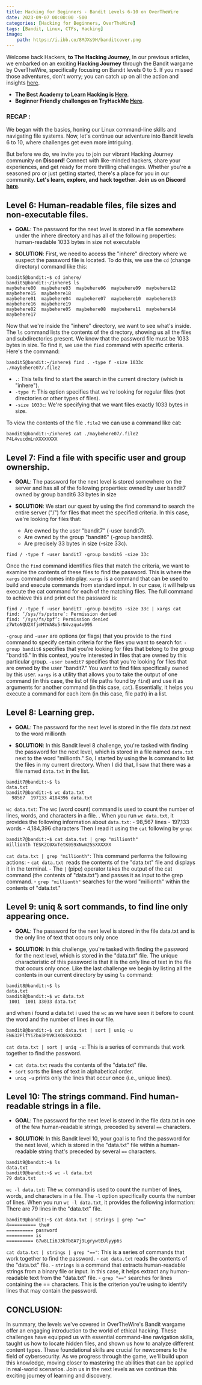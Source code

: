 ```yaml
---
title: Hacking for Beginners - Bandit Levels 6-10 on OverTheWire
date: 2023-09-07 00:00:00 -500
categories: [Hacking for Beginners, OverTheWire]
tags: [Bandit, Linux, CTFs, Hacking]
image:
    path: https://i.ibb.co/8MJXs9H/banditcover.png
---
```


Welcome back Hackers, **to The Hacking Journey**, In our previous articles, we embarked on an exciting **Hacking Journey** through the Bandit wargame by OverTheWire, specifically focusing on Bandit levels 0 to 5. If you missed those adventures, don't worry; you can catch up on all the action and insights [here](https://blackcybersec.xyz/posts/Bandit0-5/).

- **The Best Academy to Learn Hacking is [Here](https://affiliate.hackthebox.com/nenandjabhata)**.
- **Beginner Friendly challenges on TryHackMe [Here](https://tryhackme.com/signup?referrer=61e8a27ddd3f3b00496505d1)**.

### **RECAP** :
We began with the basics, honing our Linux command-line skills and navigating file systems. Now, let's continue our adventure into Bandit levels 6 to 10, where challenges get even more intriguing.

But before we do, we invite you to join our vibrant Hacking Journey community on **Discord!** Connect with like-minded hackers, share your experiences, and get ready for more thrilling challenges.
Whether you're a seasoned pro or just getting started, there's a place for you in our community. **Let's learn, explore, and hack together**. **Join us on Discord [here](https://discord.gg/wBT9wr9ruG)**.

## **Level 6**: Human-readable files, file sizes and non-executable files.

- **GOAL**: 
The password for the next level is stored in a file somewhere under the inhere directory and has all of the following properties:
    human-readable
    1033 bytes in size
    not executable

- **SOLUTION**:
First, we need to access the "inhere" directory where we suspect the password file is located. To do this, we use the `cd` (change directory) command like this:
```terminal
bandit5@bandit:~$ cd inhere/
bandit5@bandit:~/inhere$ ls
maybehere00  maybehere03  maybehere06  maybehere09  maybehere12  maybehere15  maybehere18
maybehere01  maybehere04  maybehere07  maybehere10  maybehere13  maybehere16  maybehere19
maybehere02  maybehere05  maybehere08  maybehere11  maybehere14  maybehere17
```
Now that we're inside the "inhere" directory, we want to see what's inside. The `ls` command lists the contents of the directory, showing us all the files and subdirectories present.
We know that the password file must be 1033 bytes in size. To find it, we use the `find` command with specific criteria. Here's the command:
```terminal
bandit5@bandit:~/inhere$ find . -type f -size 1033c 
./maybehere07/.file2
```
  - `.`: This tells find to start the search in the current directory (which is "inhere").
  -  `-type f`: This option specifies that we're looking for regular files (not directories or other types of files).
  -  `-size 1033c`: We're specifying that we want files exactly 1033 bytes in size.

To view the contents of the file `.file2` we can use a command like cat:
```terminal
bandit5@bandit:~/inhere$ cat ./maybehere07/.file2
P4L4vucdmLnXXXXXXXX
```

## **Level 7**: Find a file with specific user and group ownership.

- **GOAL**: 
The password for the next level is stored somewhere on the server and has all of the following properties:
    owned by user bandit7
    owned by group bandit6
    33 bytes in size

- **SOLUTION**:
We start our quest by using the find command to search the entire server ("/") for files that meet the specified criteria. In this case, we're looking for files that:
    - Are owned by the user "bandit7" (-user bandit7).
    - Are owned by the group "bandit6" (-group bandit6).
    - Are precisely 33 bytes in size (-size 33c).
```terminal
find / -type f -user bandit7 -group bandit6 -size 33c
```
Once the `find` command identifies files that match the criteria, we want to examine the contents of these files to find the password. This is where the `xargs` command comes into play.
`xargs` is a command that can be used to build and execute commands from standard input. In our case, it will help us execute the cat command for each of the matching files.
The full command to achieve this and print out the password is:
```terminal
find / -type f -user bandit7 -group bandit6 -size 33c | xargs cat
find: ‘/sys/fs/pstore’: Permission denied
find: ‘/sys/fs/bpf’: Permission denied
z7WtoNQU2XfjmMtWA8u5rN4vzqu4v99S
```
  `-group` and `-user` are options (or flags) that you provide to the `find` command to specify certain criteria for the files you want to search for.
    `-group bandit6` specifies that you're looking for files that belong to the group "bandit6." In this context, you're interested in files that are owned by this particular group.
    `-user bandit7` specifies that you're looking for files that are owned by the user "bandit7." You want to find files specifically owned by this user.
    `xargs` is a utility that allows you to take the output of one command (in this case, the list of file paths found by `find`) and use it as arguments for another command (in this case, `cat`).
    Essentially, it helps you execute a command for each item (in this case, file path) in a list.   

## **Level 8**: Learning grep.

- **GOAL**: 
The password for the next level is stored in the file data.txt next to the word millionth

- **SOLUTION**:
In this Bandit level 8 challenge, you're tasked with finding the password for the next level, which is stored in a file named `data.txt` next to the word "millionth."
So, I started by using the ls command to list the files in my current directory. When I did that, I saw that there was a file named `data.txt` in the list.
```terminal
bandit7@bandit:~$ ls
data.txt
bandit7@bandit:~$ wc data.txt 
  98567  197133 4184396 data.txt
```
`wc data.txt`: The wc (word count) command is used to count the number of lines, words, and characters in a file. . When you run `wc data.txt`, it provides the following information about `data.txt`:
    - 98,567 lines
    - 197,133 words
    - 4,184,396 characters
Then I read it using the `cat` following by `grep`:
```terminal
bandit7@bandit:~$ cat data.txt | grep "millionth"
millionth TESKZC0XvTetK0S9xNwm25SXXXXXX
```
`cat data.txt | grep "millionth"`: This command performs the following actions:
    - `cat data.txt `reads the contents of the "data.txt" file and displays it in the terminal.
    - The `|` (pipe) operator takes the output of the cat command (the contents of "data.txt") and passes it as input to the grep command.
    - `grep "millionth"` searches for the word "millionth" within the contents of "data.txt."

## **Level 9**: uniq & sort commands, to find line only appearing once.
- **GOAL**: 
The password for the next level is stored in the file data.txt and is the only line of text that occurs only once

- **SOLUTION**:
In this challenge, you're tasked with finding the password for the next level, which is stored in the "data.txt" file. The unique characteristic of this password is that it is the only line of text in the file that occurs only once. 
Like the last challenge we begin by listing all the contents in our current directory by using `ls` command:
```terminal
bandit8@bandit:~$ ls
data.txt
bandit8@bandit:~$ wc data.txt 
 1001  1001 33033 data.txt
```
and when i found a data.txt i used the `wc` as we have seen it before to count the word and the number of lines in our file.
```terminal
bandit8@bandit:~$ cat data.txt | sort | uniq -u
EN632PlfYiZbn3PhVK3XOGSXXXXX
```
`cat data.txt | sort | uniq -u`: This is a series of commands that work together to find the password.
  - `cat data.txt` reads the contents of the "data.txt" file.
  - `sort` sorts the lines of text in alphabetical order.
  - `uniq -u` prints only the lines that occur once (i.e., unique lines).

## **Level 10**: The strings command. Find human-readable strings in a file.
- **GOAL**: 
The password for the next level is stored in the file data.txt in one of the few human-readable strings, preceded by several `==` characters.

- **SOLUTION**:
In this Bandit level 10, your goal is to find the password for the next level, which is stored in the "data.txt" file within a human-readable string that's preceded by several `==` characters.
```terminal
bandit9@bandit:~$ ls
data.txt
bandit9@bandit:~$ wc -l data.txt 
79 data.txt
```
`wc -l data.txt`: The `wc` command is used to count the number of lines, words, and characters in a file. The `-l` option specifically counts the number of lines. When you run `wc -l data.txt`, it provides the following information: There are 79 lines in the "data.txt" file.
```terminal
bandit9@bandit:~$ cat data.txt | strings | grep "=="
4========== the#
========== password
========== is
========== G7w8LIi6J3kTb8A7j9LgrywtEUlyyp6s
```
`cat data.txt | strings | grep "=="`: This is a series of commands that work together to find the password.
    - `cat data.txt` reads the contents of the "data.txt" file.
    - `strings` is a command that extracts human-readable strings from a binary file or input. In this case, it helps extract any human-readable text from the "data.txt" file.
    - `grep "=="` searches for lines containing the == characters. This is the criterion you're using to identify lines that may contain the password.
## CONCLUSION:
In summary, the levels we've covered in OverTheWire's Bandit wargame offer an engaging introduction to the world of ethical hacking. These challenges have equipped us with essential command-line navigation skills, taught us how to locate hidden files, and shown us how to analyze different content types. These foundational skills are crucial for newcomers to the field of cybersecurity. As we progress through the game, we'll build upon this knowledge, moving closer to mastering the abilities that can be applied in real-world scenarios. Join us in the next levels as we continue this exciting journey of learning and discovery.